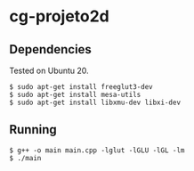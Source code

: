 # cg-projeto2d

## Dependencies

Tested on Ubuntu 20.

```
$ sudo apt-get install freeglut3-dev
$ sudo apt-get install mesa-utils
$ sudo apt-get install libxmu-dev libxi-dev
```

## Running

```
$ g++ -o main main.cpp -lglut -lGLU -lGL -lm
$ ./main
```
